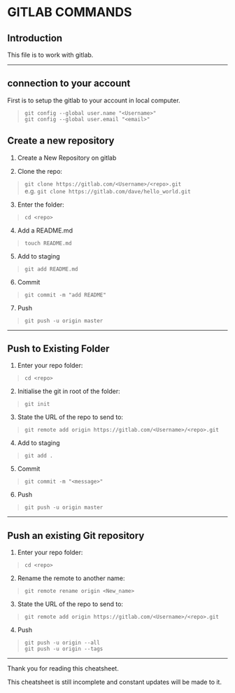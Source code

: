 # GITLAB COMMANDS

## Introduction

This file is to work with gitlab.

--------------------------------

## connection to your account

First is to setup the gitlab to your account in local computer.

> `git config --global user.name "<Username>" ` \
> `git config --global user.email "<email>"`


## Create a new repository

1. Create a New Repository on gitlab

2. Clone the repo:
> `git clone https://gitlab.com/<Username>/<repo>.git` \
> e.g. `git clone https://gitlab.com/dave/hello_world.git`

3. Enter the folder:
> `cd <repo>`

4. Add a README.md
> `touch README.md`

5. Add to staging
> `git add README.md`

6. Commit
> `git commit -m "add README"`

7. Push
> `git push -u origin master`

---------------------------------------------------------

## Push to Existing Folder

1. Enter your repo folder:
> `cd <repo>`

2. Initialise the git in root of the folder:
> `git init`

3. State the URL of the repo to send to:
> `git remote add origin https://gitlab.com/<Username>/<repo>.git`

4. Add to staging
> `git add . `

5. Commit
> `git commit -m "<message>"`

6. Push
> `git push -u origin master`

-----------------------------------------------------------

## Push an existing Git repository

1. Enter your repo folder:
> `cd <repo>`

2. Rename the remote to another name:
> `git remote rename origin <New_name>`

3. State the URL of the repo to send to:
> `git remote add origin https://gitlab.com/<Username>/<repo>.git`

4. Push
> `git push -u origin --all` \
> `git push -u origin --tags`

---------------------------------------------------------------------

Thank you for reading this cheatsheet.

This cheatsheet is still incomplete and constant updates will be made to it.


<!-- 
Command line instructions
You can also upload existing files from your computer using the instructions below.


Git global setup
git config --global user.name "Kendrick Teo"
git config --global user.email "teo.kendrick@gmail.com"

Create a new repository
git clone https://gitlab.com/herochief/ken_trying.git
cd ken_trying
touch README.md
git add README.md
git commit -m "add README"
git push -u origin master

Push an existing folder
cd existing_folder
git init
git remote add origin https://gitlab.com/herochief/ken_trying.git
git add .
git commit -m "Initial commit"
git push -u origin master

Push an existing Git repository
cd existing_repo
git remote rename origin old-origin
git remote add origin https://gitlab.com/herochief/ken_trying.git
git push -u origin --all
git push -u origin --tags

-->
